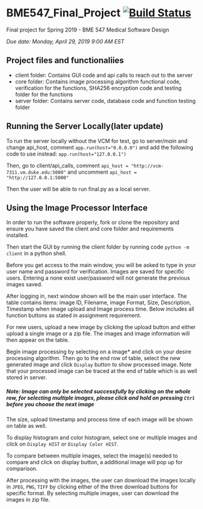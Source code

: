 # BME547_Final_Project [![Build Status](https://travis-ci.com/marcelolerendegui/BME547_Final_Project.svg?token=y2E3CUdmbCCXpxoiT8Pe&branch=master)](https://travis-ci.com/marcelolerendegui/BME547_Final_Project)
Final project for Spring 2019 - BME 547 Medical Software Design

*Due date: Monday, April 29, 2019 9:00 AM EST*

## Project files and functionaliies
* client folder: Contains GUI code and api calls to reach out to the server 
* core folder: Contains image processing algorithm functional code, verification for the functions, SHA256 encryption code and testing folder for the functions
* server folder: Contains server code, database code and function testing folder

## Running the Server Locally(later update)
To run the server locally without the VCM for test, go to server/_main_ and 
change api_host, comment `app.run(host="0.0.0.0")` and add the following code 
to use instead: `app.run(host="127.0.0.1")` 

Then, go to client/api_calls, comment `api_host = "http://vcm-7311.vm.duke.edu:5000"` 
and uncomment `api_host = "http://127.0.0.1:5000"`

Then the user will be able to run final.py as a local server.
## Using the Image Processor Interface
In order to run the software properly, fork or clone the repository and ensure you have saved the client and core folder and requirements installed.

Then start the GUI by running the client folder by running code `python -m client` in a python shell. 

Before you get access to the main window, you will be asked to type in your user name and password for verification. Images are saved for specific users. Entering a none exist user/password will not generate the previous images saved.

After logging in, next window shown will be the main user interface. The table contains items: image ID, Filename, image Format, Size, Description, Timestamp when image upload and Image process time.
Below includes all function buttons as stated in assignment requirement.

For new users, upload a new image by clicking the upload button and either 
upload a single image or a zip file. The images and image information will then appear on the table. 

Begin image processing by selecting on a image* and click on your desire processing algorithm. Then go to the end row of table, select the new generated image and click  `Display`
 button to show processed image. Note that your processed image can be traced 
 at the end of table which is as well stored in server.
#####  Note: Image can only be selected successfully  by clicking on the whole row, for selecting multiple images, please click and hold on pressing  `Ctrl` before you choose the next image 

The size, upload timestamp and process time of each image will be shown on table 
as well.

To display histogram and color histogram, select one or multiple images and 
click on `Display HIST` or `Display Color HIST`.

To compare between multiple images, select the image(s) needed to compare and 
click on display button, a additional image will pop up for comparison.

After processing with the images, the user can download the images locally in
`JPEG`, `PNG`, `TIFF` by clicking either of the three download buttons for 
specific format. By selecting multiple images, user can download the images in
zip file.
